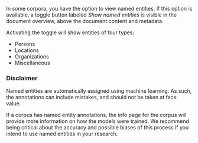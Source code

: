 In some corpora, you have the option to view named entities. If this option is available, a toggle button labeled *Show named entities* is visible in the document overview, above the document content and metadata.

Activating the toggle will show entities of four types:
- Persons
- Locations
- Organizations
- Miscellaneous

### Disclaimer
Named entities are automatically assigned using machine learning. As such, the annotations can include mistakes, and should not be taken at face value.

If a corpus has named entity annotations, the info page for the corpus will provide more information on how the models were trained. We recommend being critical about the accuracy and possible biases of this process if you intend to use named entities in your research.

